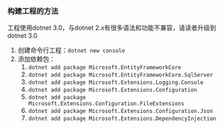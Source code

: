 ### 构建工程的方法

工程使用dotnet 3.0，与dotnet 2.x有很多语法和功能不兼容，请读者升级到dotnet 3.0

1. 创建命令行工程：`dotnet new console`
2. 添加依赖包：
   1. `dotnet add package Microsoft.EntityFrameworkCore`
   2. `dotnet add package Microsoft.EntityFrameworkCore.SqlServer`
   3. `dotnet add package Microsoft.Extensions.Logging.Console`
   4. `dotnet add package Microsoft.Extensions.Configuration`
   5. `dotnet add package Microsoft.Extensions.Configuration.FileExtensions`
   6. `dotnet add package Microsoft.Extensions.Configuration.Json`
   7. `dotnet add package Microsoft.Extensions.DependencyInjection`